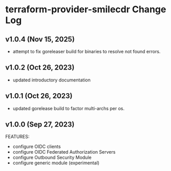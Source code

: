 # terraform-provider-smilecdr Change Log

## v1.0.4 (Nov 15, 2025)

- attempt to fix goreleaser build for binaries to resolve not found errors.

## v1.0.2 (Oct 26, 2023)

- updated introductory documentation

## v1.0.1 (Oct 26, 2023)

- updated gorelease build to factor multi-archs per os.

## v1.0.0 (Sep 27, 2023)

FEATURES:

 - configure OIDC clients
 - configure OIDC Federated Authorization Servers
 - configure Outbound Security Module
 - configure generic module (experimental)
